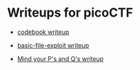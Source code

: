 # Writeups for picoCTF

- [codebook writeup](https://github.com/0xdcnx/ctf_writeups/tree/main/picoCTF/general/codebook)

- [basic-file-exploit writeup](https://github.com/0xdcnx/ctf_writeups/tree/main/picoCTF/binary_exploitation/basic_file_exploit_COMPLETED)

- [Mind your P's and Q's writeup](https://github.com/0xdcnx/ctf_writeups/tree/main/picoCTF/cryptography/mind_your_ps_and_qs_COMPLETED)
